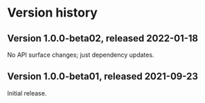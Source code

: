 # Version history

## Version 1.0.0-beta02, released 2022-01-18

No API surface changes; just dependency updates.
## Version 1.0.0-beta01, released 2021-09-23

Initial release.
